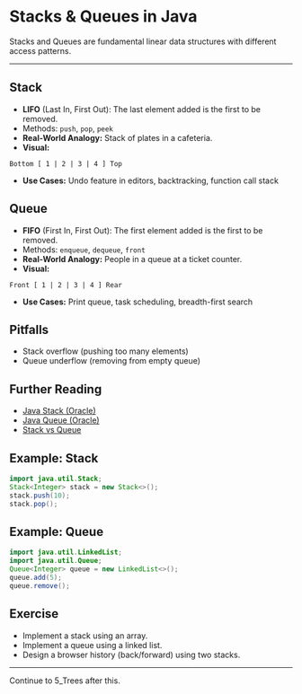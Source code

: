 # Stacks & Queues in Java

Stacks and Queues are fundamental linear data structures with different access patterns.

---

## Stack
- **LIFO** (Last In, First Out): The last element added is the first to be removed.
- Methods: `push`, `pop`, `peek`
- **Real-World Analogy:** Stack of plates in a cafeteria.
- **Visual:**
```
Bottom [ 1 | 2 | 3 | 4 ] Top
```
- **Use Cases:** Undo feature in editors, backtracking, function call stack

## Queue
- **FIFO** (First In, First Out): The first element added is the first to be removed.
- Methods: `enqueue`, `dequeue`, `front`
- **Real-World Analogy:** People in a queue at a ticket counter.
- **Visual:**
```
Front [ 1 | 2 | 3 | 4 ] Rear
```
- **Use Cases:** Print queue, task scheduling, breadth-first search

## Pitfalls
- Stack overflow (pushing too many elements)
- Queue underflow (removing from empty queue)

## Further Reading
- [Java Stack (Oracle)](https://docs.oracle.com/javase/8/docs/api/java/util/Stack.html)
- [Java Queue (Oracle)](https://docs.oracle.com/javase/8/docs/api/java/util/Queue.html)
- [Stack vs Queue](https://www.geeksforgeeks.org/difference-between-stack-and-queue-data-structures/)

## Example: Stack
```java
import java.util.Stack;
Stack<Integer> stack = new Stack<>();
stack.push(10);
stack.pop();
```

## Example: Queue
```java
import java.util.LinkedList;
import java.util.Queue;
Queue<Integer> queue = new LinkedList<>();
queue.add(5);
queue.remove();
```

## Exercise
- Implement a stack using an array.
- Implement a queue using a linked list.
- Design a browser history (back/forward) using two stacks.

---

Continue to 5_Trees after this.
